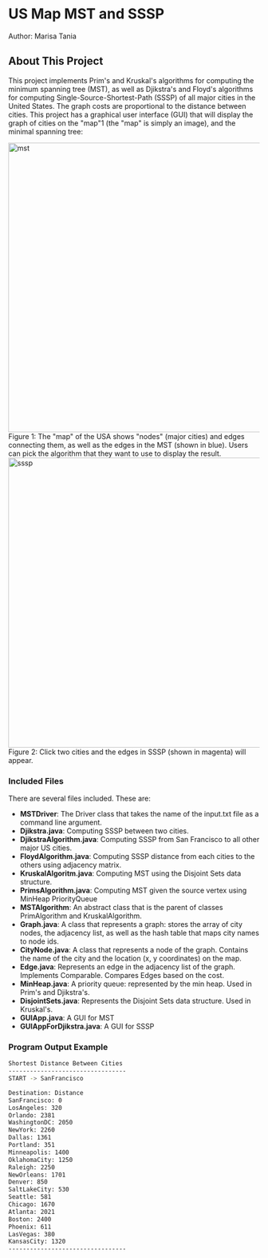 # US Map MST and SSSP

Author: Marisa Tania  

## About This Project
This project implements Prim's and Kruskal's algorithms for computing the minimum spanning tree (MST), as well as Djikstra's and Floyd's algorithms for computing Single-Source-Shortest-Path (SSSP) of all major cities in the United States. The graph costs are proportional to the distance between cities. This project has a graphical user interface (GUI) that will display the graph of cities on the "map"1 (the "map" is simply an image), and the minimal spanning tree:


<img width="579" alt="mst" src="https://user-images.githubusercontent.com/60201466/119550403-3c7eb380-bd4d-11eb-82f5-6209691f91d0.png">
Figure 1: The "map" of the USA shows "nodes" (major cities) and edges connecting them, as well as the edges in the MST (shown in blue). Users can pick the algorithm that they want to use to display the result.


<img width="580" alt="sssp" src="https://user-images.githubusercontent.com/60201466/119550482-51f3dd80-bd4d-11eb-9f11-5c309f1efd9e.png">
Figure 2: Click two cities and the edges in SSSP (shown in magenta) will appear.


### Included Files
There are several files included. These are:
   - <b>MSTDriver</b>: The Driver class that takes the name of the input.txt file as a command line argument.
   - <b>Djikstra.java</b>: Computing SSSP between two cities.
   - <b>DjikstraAlgorithm.java</b>: Computing SSSP from San Francisco to all other major US cities.
   - <b>FloydAlgorithm.java</b>: Computing SSSP distance from each cities to the others using adjacency matrix.
   - <b>KruskalAlgoritm.java</b>: Computing MST using the Disjoint Sets data structure.
   - <b>PrimsAlgorithm.java</b>: Computing MST given the source vertex using MinHeap PriorityQueue
   - <b>MSTAlgorithm</b>: An abstract class that is the parent of classes PrimAlgorithm and KruskalAlgorithm.
   - <b>Graph.java</b>: A class that represents a graph: stores the array of city nodes, the adjacency list, as well as the hash table that maps city names to node ids.
   - <b>CityNode.java</b>: A class that represents a node of the graph. Contains the name of the city and the location  (x, y coordinates) on the map.
   - <b>Edge.java</b>: Represents an edge in the adjacency list of the graph. Implements Comparable. Compares Edges based on the cost.
   - <b>MinHeap.java</b>: A priority queue: represented by the min heap. Used in Prim's and Djikstra's.
   - <b>DisjointSets.java</b>: Represents the Disjoint Sets data structure. Used in Kruskal's.
   - <b>GUIApp.java</b>: A GUI for MST
   - <b>GUIAppForDjikstra.java</b>: A GUI for SSSP
   

### Program Output Example
```bash
Shortest Distance Between Cities
---------------------------------
START -> SanFrancisco

Destination: Distance
SanFrancisco: 0
LosAngeles: 320
Orlando: 2381
WashingtonDC: 2050
NewYork: 2260
Dallas: 1361
Portland: 351
Minneapolis: 1400
OklahomaCity: 1250
Raleigh: 2250
NewOrleans: 1701
Denver: 850
SaltLakeCity: 530
Seattle: 581
Chicago: 1670
Atlanta: 2021
Boston: 2400
Phoenix: 611
LasVegas: 380
KansasCity: 1320
---------------------------------

```
